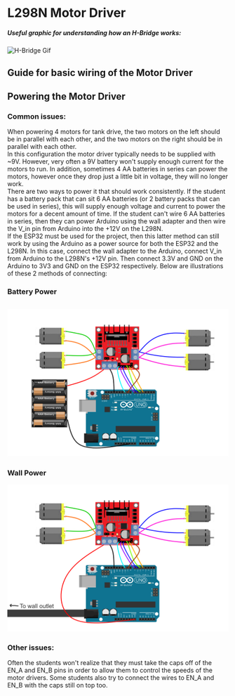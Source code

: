 # L298N Motor Driver

##### Useful graphic for understanding how an H-Bridge works: 
![H-Bridge Gif](https://lastminuteengineers.com/wp-content/uploads/arduino/H-Bridge-Working-Motor-Direction-Control-Animation.gif)

## Guide for basic wiring of the Motor Driver


## Powering the Motor Driver 
### Common issues:
When powering 4 motors for tank drive, the two motors on the left should be in parallel with each other, and the two motors on the right should be in parallel with each other.  
In this configuration the motor driver typically needs to be supplied with ~9V. However, very often a 9V battery won't supply enough current for the motors to run. In addition, sometimes 4 AA batteries in series can power the motors, however once they drop just a little bit in voltage, they will no longer work.  
There are two ways to power it that should work consistently. If the student has a battery pack that can sit 6 AA batteries (or 2 battery packs that can be used in series), this will supply enough voltage and current to power the motors for a decent amount of time. If the student can't wire 6 AA batteries in series, then they can power Arduino using the wall adapter and then wire the V_in pin from Arduino into the +12V on the L298N.  
If the ESP32 must be used for the project, then this latter method can still work by using the Arduino as a power source for both the ESP32 and the L298N. In this case, connect the wall adapter to the Arduino, connect V_in from Arduino to the L298N's +12V pin. Then connect 3.3V and GND on the Arduino to 3V3 and GND on the ESP32 respectively.
Below are illustrations of these 2 methods of connecting: 
### Battery Power
![Battery Power](L298N_BatteryPower.png)
---
### Wall Power
![Wall Power](L298N_WallPower.png)
### Other issues:
Often the students won't realize that they must take the caps off of the EN_A and EN_B pins in order to allow them to control the speeds of the motor drivers. Some students also try to connect the wires to EN_A and EN_B with the caps still on top too. 
